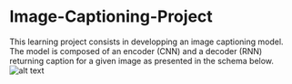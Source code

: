 # Image-Captioning-Project

This learning project consists in developping an image captioning model. The model is composed of an encoder (CNN) and a decoder (RNN) returning caption for a given image as presented in the schema below.
![alt text](https://github.com/pcfabre/Image-Captioning-Project/blob/main/encoder-decoder.png)

